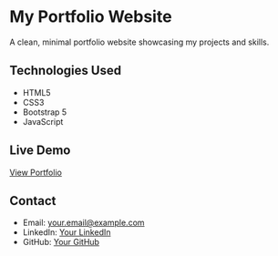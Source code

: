 # My Portfolio Website

A clean, minimal portfolio website showcasing my projects and skills.

## Technologies Used
- HTML5
- CSS3
- Bootstrap 5
- JavaScript

## Live Demo
[View Portfolio](your-vercel-url-will-go-here)

## Contact
- Email: your.email@example.com
- LinkedIn: [Your LinkedIn](https://linkedin.com/in/yourprofile)
- GitHub: [Your GitHub](https://github.com/yourusername)